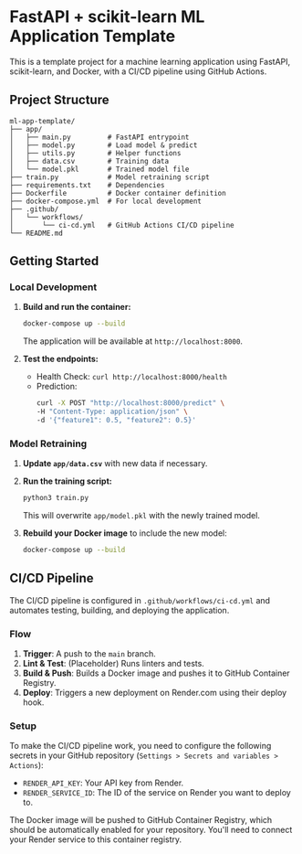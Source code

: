 # FastAPI + scikit-learn ML Application Template

This is a template project for a machine learning application using FastAPI, scikit-learn, and Docker, with a CI/CD pipeline using GitHub Actions.

## Project Structure

```
ml-app-template/
├── app/
│   ├── main.py         # FastAPI entrypoint
│   ├── model.py        # Load model & predict
│   ├── utils.py        # Helper functions
│   ├── data.csv        # Training data
│   └── model.pkl       # Trained model file
├── train.py            # Model retraining script
├── requirements.txt    # Dependencies
├── Dockerfile          # Docker container definition
├── docker-compose.yml  # For local development
├── .github/
│   └── workflows/
│       └── ci-cd.yml   # GitHub Actions CI/CD pipeline
└── README.md
```

## Getting Started

### Local Development

1.  **Build and run the container:**
    ```bash
    docker-compose up --build
    ```
    The application will be available at `http://localhost:8000`.

2.  **Test the endpoints:**
    -   Health Check: `curl http://localhost:8000/health`
    -   Prediction:
        ```bash
        curl -X POST "http://localhost:8000/predict" \
        -H "Content-Type: application/json" \
        -d '{"feature1": 0.5, "feature2": 0.5}'
        ```

### Model Retraining

1.  **Update `app/data.csv`** with new data if necessary.

2.  **Run the training script:**
    ```bash
    python3 train.py
    ```
    This will overwrite `app/model.pkl` with the newly trained model.

3.  **Rebuild your Docker image** to include the new model:
    ```bash
    docker-compose up --build
    ```

## CI/CD Pipeline

The CI/CD pipeline is configured in `.github/workflows/ci-cd.yml` and automates testing, building, and deploying the application.

### Flow

1.  **Trigger**: A push to the `main` branch.
2.  **Lint & Test**: (Placeholder) Runs linters and tests.
3.  **Build & Push**: Builds a Docker image and pushes it to GitHub Container Registry.
4.  **Deploy**: Triggers a new deployment on Render.com using their deploy hook.

### Setup

To make the CI/CD pipeline work, you need to configure the following secrets in your GitHub repository (`Settings > Secrets and variables > Actions`):

-   `RENDER_API_KEY`: Your API key from Render.
-   `RENDER_SERVICE_ID`: The ID of the service on Render you want to deploy to.

The Docker image will be pushed to GitHub Container Registry, which should be automatically enabled for your repository. You'll need to connect your Render service to this container registry.

